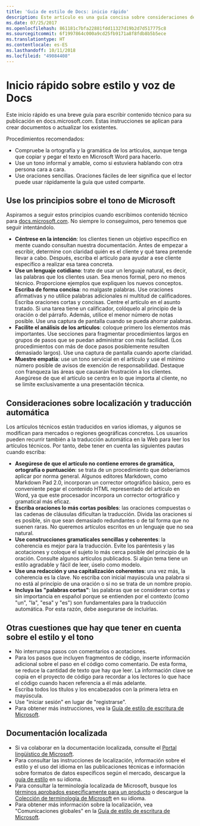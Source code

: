```yaml
---
title: 'Guía de estilo de Docs: inicio rápido'
description: Este artículo es una guía concisa sobre consideraciones de estilo, que solo contiene los temas básicos de introducción a docs.microsoft.com.
ms.date: 07/25/2017
ms.openlocfilehash: 861181c7bfa22881fdd11327d19b2d7d517775c8
ms.sourcegitcommit: 6f1997864c000a9cd25fb9171a8f8fdb8b5b5ece
ms.translationtype: HT
ms.contentlocale: es-ES
ms.lasthandoff: 10/11/2018
ms.locfileid: "49084408"
---
```

# <a name="docs-style-and-voice-quick-start"></a>Inicio rápido sobre estilo y voz de Docs

Este inicio rápido es una breve guía para escribir contenido técnico para su publicación en docs.microsoft.com. Estas instrucciones se aplican para crear documentos o actualizar los existentes.

Procedimientos recomendados:

- Compruebe la ortografía y la gramática de los artículos, aunque tenga que copiar y pegar el texto en Microsoft Word para hacerlo.
- Use un tono informal y amable, como si estuviera hablando con otra persona cara a cara.
- Use oraciones sencillas. Oraciones fáciles de leer significa que el lector puede usar rápidamente la guía que usted comparte.

## <a name="use-the-microsoft-voice-principles"></a>Use los principios sobre el tono de Microsoft

Aspiramos a seguir estos principios cuando escribimos contenido técnico para [docs.microsoft.com](https://docs.microsoft.com). No siempre lo conseguimos, pero tenemos que seguir intentándolo.

- **Céntrese en la intención**: los clientes tienen un objetivo específico en mente cuando consultan nuestra documentación. Antes de empezar a escribir, determine con claridad quién es el cliente y qué tarea pretende llevar a cabo. Después, escriba el artículo para ayudar a ese cliente específico a realizar esa tarea concreta.
- **Use un lenguaje cotidiano**: trate de usar un lenguaje natural, es decir, las palabras que los clientes usan. Sea menos formal, pero no menos técnico. Proporcione ejemplos que expliquen los nuevos conceptos.
- **Escriba de forma concisa**: no malgaste palabras. Use oraciones afirmativas y no utilice palabras adicionales ni multitud de calificadores. Escriba oraciones cortas y concisas. Centre el artículo en el asunto tratado. Si una tarea tiene un calificador, colóquelo al principio de la oración o del párrafo. Además, utilice el menor número de notas posible. Use una captura de pantalla cuando se pueda ahorrar palabras.
- **Facilite el análisis de los artículos**: coloque primero los elementos más importantes. Use secciones para fragmentar procedimientos largos en grupos de pasos que se puedan administrar con más facilidad. (Los procedimientos con más de doce pasos posiblemente resulten demasiado largos). Use una captura de pantalla cuando aporte claridad.
- **Muestre empatía**: use un tono servicial en el artículo y use el mínimo número posible de avisos de exención de responsabilidad. Destaque con franqueza las áreas que causarán frustración a los clientes. Asegúrese de que el artículo se centra en lo que importa al cliente, no se limite exclusivamente a una presentación técnica.

## <a name="consider-localization-and-machine-translation"></a>Consideraciones sobre localización y traducción automática

Los artículos técnicos están traducidos en varios idiomas, y algunos se modifican para mercados o regiones geográficas concretos. Los usuarios pueden recurrir también a la traducción automática en la Web para leer los artículos técnicos. Por tanto, debe tener en cuenta las siguientes pautas cuando escriba:

- **Asegúrese de que el artículo no contiene errores de gramática, ortografía o puntuación**: se trata de un procedimiento que deberíamos aplicar por norma general. Algunos editores Markdown, como Markdown Pad 2.0, incorporan un corrector ortográfico básico, pero es conveniente pegar el contenido HTML representado del artículo en Word, ya que este procesador incorpora un corrector ortográfico y gramatical más eficaz.
- **Escriba oraciones lo más cortas posibles**: las oraciones compuestas o las cadenas de cláusulas dificultan la traducción. Divida las oraciones si es posible, sin que sean demasiado redundantes o de tal forma que no suenen raras. No queremos artículos escritos en un lenguaje que no sea natural.
- **Use construcciones gramaticales sencillas y coherentes**: la coherencia es mejor para la traducción. Evite los paréntesis y las acotaciones y coloque el sujeto lo más cerca posible del principio de la oración. Consulte algunos artículos publicados. Si algún tema tiene un estilo agradable y fácil de leer, úselo como modelo.
- **Use una redacción y una capitalización coherentes**: una vez más, la coherencia es la clave. No escriba con inicial mayúscula una palabra si no está al principio de una oración o si no se trata de un nombre propio.
- **Incluya las "palabras cortas"**: las palabras que se consideran cortas y sin importancia en español porque se entienden por el contexto (como "un", "la", "esa" y "es") son fundamentales para la traducción automática. Por esta razón, debe asegurarse de incluirlas.

## <a name="other-style-and-voice-issues-to-watch-for"></a>Otras cuestiones que hay que tener en cuenta sobre el estilo y el tono

- No interrumpa pasos con comentarios o acotaciones.
- Para los pasos que incluyen fragmentos de código, inserte información adicional sobre el paso en el código como comentario. De esta forma, se reduce la cantidad de texto que hay que leer. La información clave se copia en el proyecto de código para recordar a los lectores lo que hace el código cuando hacen referencia a él más adelante.
- Escriba todos los títulos y los encabezados con la primera letra en mayúscula.
- Use "iniciar sesión" en lugar de "registrarse".
- Para obtener más instrucciones, vea la [Guía de estilo de escritura de Microsoft](https://docs.microsoft.com/style-guide/welcome).

## <a name="localized-documentation"></a>Documentación localizada

- Si va colaborar en la documentación localizada, consulte el [Portal lingüístico de Microsoft](https://www.microsoft.com/Language/Default.aspx).
- Para consultar las instrucciones de localización, información sobre el estilo y el uso del idioma en las publicaciones técnicas e información sobre formatos de datos específicos según el mercado, descargue la [guía de estilo](https://www.microsoft.com/Language/StyleGuides) en su idioma.
- Para consultar la terminología localizada de Microsoft, busque los [términos aprobados específicamente para un producto](https://www.microsoft.com/Language/Default.aspx) o descargue la [Colección de terminología de Microsoft](https://www.microsoft.com/Language/Terminology.aspx) en su idioma.
- Para obtener más información sobre la localización, vea "Comunicaciones globales" en la [Guía de estilo de escritura de Microsoft](https://docs.microsoft.com/style-guide/global-communications).
